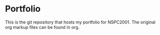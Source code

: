 # Portfolio

This is the git repository that hosts my portfolio for NSPC2001. The original org markup files can be found in org.
